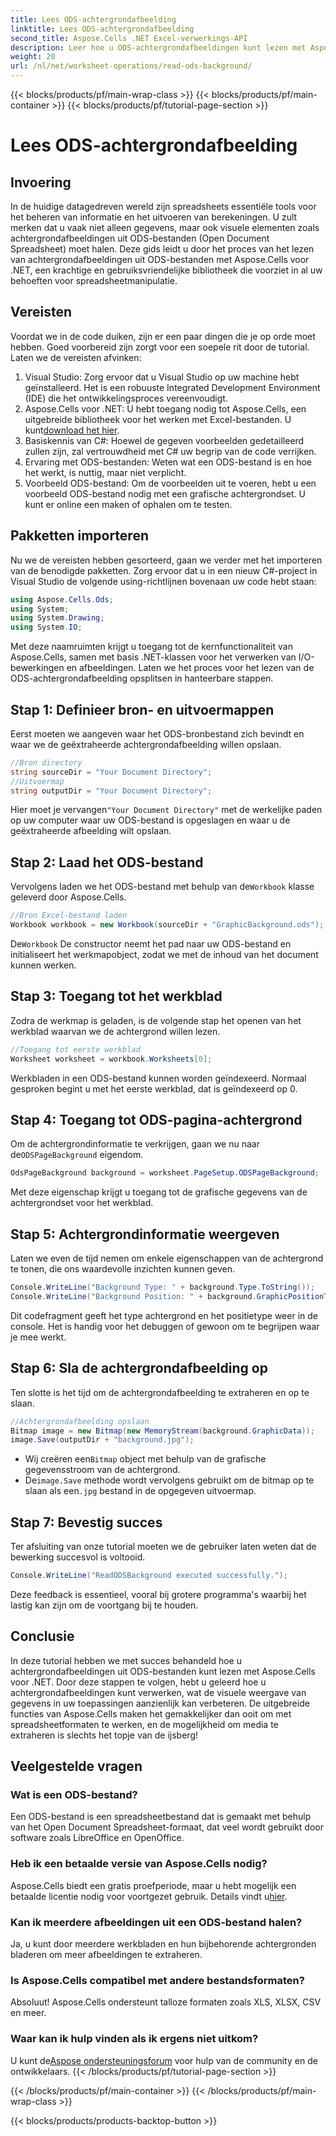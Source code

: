 ```yaml
---
title: Lees ODS-achtergrondafbeelding
linktitle: Lees ODS-achtergrondafbeelding
second_title: Aspose.Cells .NET Excel-verwerkings-API
description: Leer hoe u ODS-achtergrondafbeeldingen kunt lezen met Aspose.Cells voor .NET met deze uitgebreide, stapsgewijze tutorial. Perfect voor ontwikkelaars en liefhebbers.
weight: 20
url: /nl/net/worksheet-operations/read-ods-background/
---
```


{{< blocks/products/pf/main-wrap-class >}}
{{< blocks/products/pf/main-container >}}
{{< blocks/products/pf/tutorial-page-section >}}

# Lees ODS-achtergrondafbeelding

## Invoering
In de huidige datagedreven wereld zijn spreadsheets essentiële tools voor het beheren van informatie en het uitvoeren van berekeningen. U zult merken dat u vaak niet alleen gegevens, maar ook visuele elementen zoals achtergrondafbeeldingen uit ODS-bestanden (Open Document Spreadsheet) moet halen. Deze gids leidt u door het proces van het lezen van achtergrondafbeeldingen uit ODS-bestanden met Aspose.Cells voor .NET, een krachtige en gebruiksvriendelijke bibliotheek die voorziet in al uw behoeften voor spreadsheetmanipulatie.
## Vereisten
Voordat we in de code duiken, zijn er een paar dingen die je op orde moet hebben. Goed voorbereid zijn zorgt voor een soepele rit door de tutorial. Laten we de vereisten afvinken:
1. Visual Studio: Zorg ervoor dat u Visual Studio op uw machine hebt geïnstalleerd. Het is een robuuste Integrated Development Environment (IDE) die het ontwikkelingsproces vereenvoudigt.
2.  Aspose.Cells voor .NET: U hebt toegang nodig tot Aspose.Cells, een uitgebreide bibliotheek voor het werken met Excel-bestanden. U kunt[download het hier](https://releases.aspose.com/cells/net/).
3. Basiskennis van C#: Hoewel de gegeven voorbeelden gedetailleerd zullen zijn, zal vertrouwdheid met C# uw begrip van de code verrijken.
4. Ervaring met ODS-bestanden: Weten wat een ODS-bestand is en hoe het werkt, is nuttig, maar niet verplicht.
5. Voorbeeld ODS-bestand: Om de voorbeelden uit te voeren, hebt u een voorbeeld ODS-bestand nodig met een grafische achtergrondset. U kunt er online een maken of ophalen om te testen.
## Pakketten importeren
Nu we de vereisten hebben gesorteerd, gaan we verder met het importeren van de benodigde pakketten. Zorg ervoor dat u in een nieuw C#-project in Visual Studio de volgende using-richtlijnen bovenaan uw code hebt staan:
```csharp
using Aspose.Cells.Ods;
using System;
using System.Drawing;
using System.IO;
```
Met deze naamruimten krijgt u toegang tot de kernfunctionaliteit van Aspose.Cells, samen met basis .NET-klassen voor het verwerken van I/O-bewerkingen en afbeeldingen.
Laten we het proces voor het lezen van de ODS-achtergrondafbeelding opsplitsen in hanteerbare stappen. 
## Stap 1: Definieer bron- en uitvoermappen
Eerst moeten we aangeven waar het ODS-bronbestand zich bevindt en waar we de geëxtraheerde achtergrondafbeelding willen opslaan.
```csharp
//Bron directory
string sourceDir = "Your Document Directory";
//Uitvoermap
string outputDir = "Your Document Directory";
```
Hier moet je vervangen`"Your Document Directory"` met de werkelijke paden op uw computer waar uw ODS-bestand is opgeslagen en waar u de geëxtraheerde afbeelding wilt opslaan.
## Stap 2: Laad het ODS-bestand 
 Vervolgens laden we het ODS-bestand met behulp van de`Workbook` klasse geleverd door Aspose.Cells.
```csharp
//Bron Excel-bestand laden
Workbook workbook = new Workbook(sourceDir + "GraphicBackground.ods");
```
 De`Workbook` De constructor neemt het pad naar uw ODS-bestand en initialiseert het werkmapobject, zodat we met de inhoud van het document kunnen werken.
## Stap 3: Toegang tot het werkblad 
Zodra de werkmap is geladen, is de volgende stap het openen van het werkblad waarvan we de achtergrond willen lezen.
```csharp
//Toegang tot eerste werkblad
Worksheet worksheet = workbook.Worksheets[0];
```
Werkbladen in een ODS-bestand kunnen worden geïndexeerd. Normaal gesproken begint u met het eerste werkblad, dat is geïndexeerd op 0.
## Stap 4: Toegang tot ODS-pagina-achtergrond 
 Om de achtergrondinformatie te verkrijgen, gaan we nu naar de`ODSPageBackground` eigendom.
```csharp
OdsPageBackground background = worksheet.PageSetup.ODSPageBackground;
```
Met deze eigenschap krijgt u toegang tot de grafische gegevens van de achtergrondset voor het werkblad.
## Stap 5: Achtergrondinformatie weergeven
Laten we even de tijd nemen om enkele eigenschappen van de achtergrond te tonen, die ons waardevolle inzichten kunnen geven.
```csharp
Console.WriteLine("Background Type: " + background.Type.ToString());
Console.WriteLine("Background Position: " + background.GraphicPositionType.ToString());
```
Dit codefragment geeft het type achtergrond en het positietype weer in de console. Het is handig voor het debuggen of gewoon om te begrijpen waar je mee werkt.
## Stap 6: Sla de achtergrondafbeelding op 
Ten slotte is het tijd om de achtergrondafbeelding te extraheren en op te slaan.
```csharp
//Achtergrondafbeelding opslaan
Bitmap image = new Bitmap(new MemoryStream(background.GraphicData));
image.Save(outputDir + "background.jpg");
```
-  Wij creëren een`Bitmap` object met behulp van de grafische gegevensstroom van de achtergrond.
-  De`image.Save` methode wordt vervolgens gebruikt om de bitmap op te slaan als een`.jpg` bestand in de opgegeven uitvoermap. 
## Stap 7: Bevestig succes 
Ter afsluiting van onze tutorial moeten we de gebruiker laten weten dat de bewerking succesvol is voltooid.
```csharp
Console.WriteLine("ReadODSBackground executed successfully.");
```
Deze feedback is essentieel, vooral bij grotere programma's waarbij het lastig kan zijn om de voortgang bij te houden.
## Conclusie
In deze tutorial hebben we met succes behandeld hoe u achtergrondafbeeldingen uit ODS-bestanden kunt lezen met Aspose.Cells voor .NET. Door deze stappen te volgen, hebt u geleerd hoe u achtergrondafbeeldingen kunt verwerken, wat de visuele weergave van gegevens in uw toepassingen aanzienlijk kan verbeteren. De uitgebreide functies van Aspose.Cells maken het gemakkelijker dan ooit om met spreadsheetformaten te werken, en de mogelijkheid om media te extraheren is slechts het topje van de ijsberg!
## Veelgestelde vragen
### Wat is een ODS-bestand?
Een ODS-bestand is een spreadsheetbestand dat is gemaakt met behulp van het Open Document Spreadsheet-formaat, dat veel wordt gebruikt door software zoals LibreOffice en OpenOffice.
### Heb ik een betaalde versie van Aspose.Cells nodig?
 Aspose.Cells biedt een gratis proefperiode, maar u hebt mogelijk een betaalde licentie nodig voor voortgezet gebruik. Details vindt u[hier](https://purchase.aspose.com/buy).
### Kan ik meerdere afbeeldingen uit een ODS-bestand halen?
Ja, u kunt door meerdere werkbladen en hun bijbehorende achtergronden bladeren om meer afbeeldingen te extraheren.
### Is Aspose.Cells compatibel met andere bestandsformaten?
Absoluut! Aspose.Cells ondersteunt talloze formaten zoals XLS, XLSX, CSV en meer.
### Waar kan ik hulp vinden als ik ergens niet uitkom?
 U kunt de[Aspose ondersteuningsforum](https://forum.aspose.com/c/cells/9) voor hulp van de community en de ontwikkelaars.
{{< /blocks/products/pf/tutorial-page-section >}}

{{< /blocks/products/pf/main-container >}}
{{< /blocks/products/pf/main-wrap-class >}}

{{< blocks/products/products-backtop-button >}}
